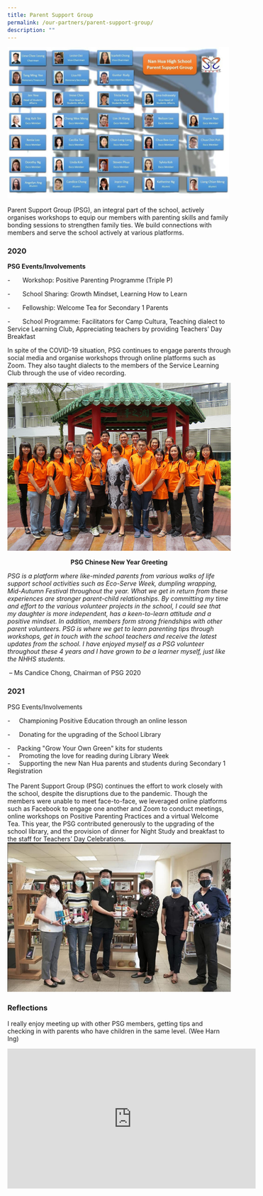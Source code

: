 ```yaml
---
title: Parent Support Group
permalink: /our-partners/parent-support-group/
description: ""
---
```

<img src="/images/PSGCommittee.jpg" 
         style="width:500px"
	/>
<br>

Parent Support Group (PSG), an integral part of the school, actively organises workshops to equip our members with parenting skills and family bonding sessions to strengthen family ties. We build connections with members and serve the school actively at various platforms.

### 2020

**PSG Events/Involvements**

\-       Workshop: Positive Parenting Programme (Triple P)

\-       School Sharing: Growth Mindset, Learning How to Learn

\-       Fellowship: Welcome Tea for Secondary 1 Parents

\-       School Programme: Facilitators for Camp Cultura, Teaching dialect to Service Learning Club, Appreciating teachers by providing Teachers’ Day Breakfast

In spite of the COVID-19 situation, PSG continues to engage parents through social media and organise workshops through online platforms such as Zoom. They also taught dialects to the members of the Service Learning Club through the use of video recording.

![PSG_2017_Edited.jpg](images/PSG_2017_Edited.jpg)
<p style="text-align: center"><strong>PSG Chinese New Year Greeting</strong></p>


_PSG is a platform where like-minded parents from various walks of life support school activities such as Eco-Serve Week, dumpling wrapping, Mid-Autumn Festival throughout the year. What we get in return from these experiences are stronger parent-child relationships. By committing my time and effort to the various volunteer projects in the school, I could see that my daughter is more independent, has a keen-to-learn attitude and a positive mindset. In addition, members form strong friendships with other parent volunteers. PSG is where we get to learn parenting tips through workshops, get in touch with the school teachers and receive the latest updates from the school. I have enjoyed myself as a PSG volunteer throughout these 4 years and I have grown to be a learner myself, just like the NHHS students._

 – Ms Candice Chong, Chairman of PSG 2020 

### 2021

PSG Events/Involvements  
  
\-     Championing Positive Education through an online lesson   
  
\-     Donating for the upgrading of the School Library  
  
\-    Packing "Grow Your Own Green" kits for students   
\-     Promoting the love for reading during Library Week   
\-     Supporting the new Nan Hua parents and students during Secondary 1 Registration   
<br>
The Parent Support Group (PSG) continues the effort to work closely with the school, despite the disruptions due to the pandemic. Though the members were unable to meet face-to-face, we leveraged online platforms such as Facebook to engage one another and Zoom to conduct meetings, online workshops on Positive Parenting Practices and a virtual Welcome Tea. This year, the PSG contributed generously to the upgrading of the school library, and the provision of dinner for Night Study and breakfast to the staff for Teachers’ Day Celebrations.   
![Donating for the upgrading of the School Library.jpg](/images/Donating%20for%20the%20upgrading%20of%20the%20School%20Library.jpg)  
  
  

### Reflections  

I really enjoy meeting up with other PSG members, getting tips and checking in with parents who have children in the same level. (Wee Harn Ing)

<iframe width="560" height="315" src="https://www.youtube.com/embed/MA3eGPLIfAw" title="YouTube video player" frameborder="0" allow="accelerometer; autoplay; clipboard-write; encrypted-media; gyroscope; picture-in-picture" allowfullscreen></iframe>